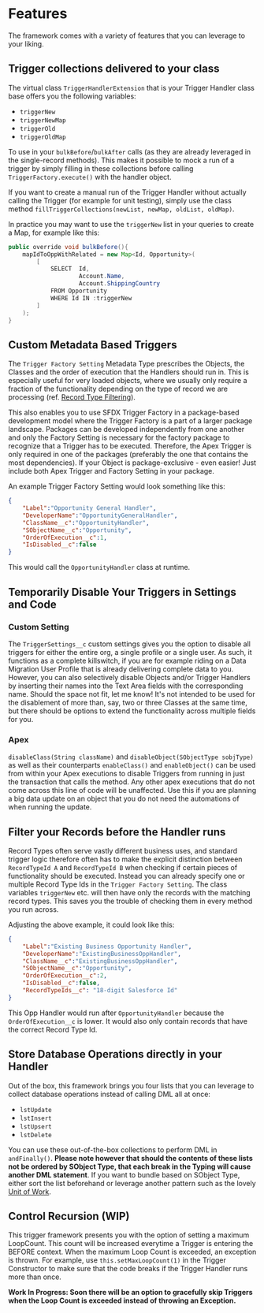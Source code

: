 # Features
The framework comes with a variety of features that you can leverage to your liking. 

## Trigger collections delivered to your class
The virtual class `TriggerHandlerExtension` that is your Trigger Handler class base offers you the following variables:

* `triggerNew`
* `triggerNewMap`
* `triggerOld`
* `triggerOldMap`

To use in your `bulkBefore`/`bulkAfter` calls (as they are already leveraged in the single-record methods). This makes it possible to mock a run of a trigger by simply filling in these collections before calling `TriggerFactory.execute()` with the handler object.

If you want to create a manual run of the Trigger Handler without actually calling the Trigger (for example for unit testing), simply use the class method `fillTriggerCollections(newList, newMap, oldList, oldMap)`.

In practice you may want to use the `triggerNew` list in your queries to create a Map, for example like this:

``` java
public override void bulkBefore(){
    mapIdToOppWithRelated = new Map<Id, Opportunity>(
        [
            SELECT  Id,
                    Account.Name,
                    Account.ShippingCountry 
            FROM Opportunity 
            WHERE Id IN :triggerNew
        ]
    );
}
```
## Custom Metadata Based Triggers
The `Trigger Factory Setting` Metadata Type prescribes the Objects, the Classes and the order of execution that the Handlers should run in. This is especially useful for very loaded objects, where we usually only require a fraction of the functionality depending on the type of record we are processing (ref. [Record Type Filtering](features.md#record-type-filtering)).

This also enables you to use SFDX Trigger Factory in a package-based development model where the Trigger Factory is a part of a larger package landscape. Packages can be developed independently from one another and only the Factory Setting is necessary for the factory package to recognize that a Trigger has to be executed. Therefore, the Apex Trigger is only required in one of the packages (preferably the one that contains the most dependencies). If your Object is package-exclusive - even easier! Just include both Apex Trigger and Factory Setting in your package.

An example Trigger Factory Setting would look something like this:
```json
{
    "Label":"Opportunity General Handler",
    "DeveloperName":"OpportunityGeneralHandler",
    "ClassName__c":"OpportunityHandler",
    "SObjectName__c":"Opportunity",
    "OrderOfExecution__c":1,
    "IsDisabled__c":false
}
```
This would call the `OpportunityHandler` class at runtime.

## Temporarily Disable Your Triggers in Settings and Code
### Custom Setting
The `TriggerSettings__c` custom settings gives you the option to disable all triggers for either the entire org, a single profile or a single user. As such, it functions as a complete killswitch, if you are for example riding on a Data Migration User Profile that is already delivering complete data to you. However, you can also selectively disable Objects and/or Trigger Handlers by inserting their names into the Text Area fields with the corresponding name. Should the space not fit, let me know! It's not intended to be used for the disablement of more than, say, two or three Classes at the same time, but there should be options to extend the functionality across multiple fields for you.

### Apex
`disableClass(String className)` and `disableObject(SObjectType sobjType)` as well as their counterparts `enableClass()` and `enableObject()` can be used from within your Apex executions to disable Triggers from running in just the transaction that calls the method. Any other apex executions that do not come across this line of code will be unaffected. Use this if you are planning a big data update on an object that you do not need the automations of when running the update.

## Filter your Records before the Handler runs
Record Types often serve vastly different business uses, and standard trigger logic therefore often has to make the explicit distinction between `RecordTypeId A` and `RecordTypeId B` when checking if certain pieces of functionality should be executed. Instead you can already specify one or multiple Record Type Ids in the `Trigger Factory Setting`. The class variables `triggerNew` etc. will then have only the records with the matching record types. This saves you the trouble of checking them in every method you run across.

Adjusting the above example, it could look like this:
```json
{
    "Label":"Existing Business Opportunity Handler",
    "DeveloperName":"ExistingBusinessOppHandler",
    "ClassName__c":"ExistingBusinessOppHandler",
    "SObjectName__c":"Opportunity",
    "OrderOfExecution__c":2,
    "IsDisabled__c":false,
    "RecordTypeIds__c": "18-digit Salesforce Id"
}
```

This Opp Handler would run after `OpportunityHandler` because the `OrderOfExecution__c` is lower. It would also only contain records that have the correct Record Type Id.

## Store Database Operations directly in your Handler
Out of the box, this framework brings you four lists that you can leverage to collect database operations instead of calling DML all at once:

* `lstUpdate`
* `lstInsert`
* `lstUpsert`
* `lstDelete`

You can use these out-of-the-box collections to perform DML in `andFinally()`. 
**Please note however that should the contents of these lists not be ordered by SObject Type, that each break in the Typing will cause another DML statement**. If you want to bundle based on SObject Type, either sort the list beforehand or leverage another pattern such as the lovely [Unit of Work](https://trailhead.salesforce.com/de/content/learn/modules/apex_patterns_sl/apex_patterns_sl_learn_uow_principles).

## Control Recursion (WIP)
This trigger framework presents you with the option of setting a maximum LoopCount. This count will be increased everytime a Trigger is entering the BEFORE context. When the maximum Loop Count is exceeded, an exception is thrown.
For example, use `this.setMaxLoopCount(1)` in the Trigger Constructor to make sure that the code breaks if the Trigger Handler runs more than once.

**Work In Progress: Soon there will be an option to gracefully skip Triggers when the Loop Count is exceeded instead of throwing an Exception.** 